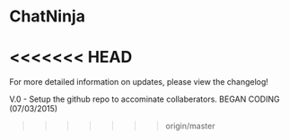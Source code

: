 # ChatNinja
<<<<<<< HEAD
=======
For more detailed information on updates, please view the changelog!


V.0 - Setup the github repo to accominate collaberators. BEGAN CODING    (07/03/2015)
>>>>>>> origin/master
